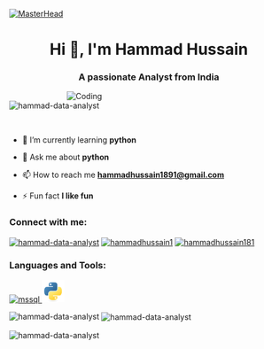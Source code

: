 [![MasterHead](https://nielseniq.com/wp-content/uploads/sites/4/2021/02/data-science-icon-animation-banner-clockwise-4.gif?w=1024)](https://rishavchanda.io)
<h1 align="center">Hi 👋, I'm Hammad Hussain</h1>
<h3 align="center">A passionate Analyst from India</h3>
<img align="right" alt="Coding" width="400" src="https://i.pinimg.com/originals/91/16/8b/91168b4873f6659b3e9fdfe4b89cd864.gif">

<p align="left"> <img src="https://komarev.com/ghpvc/?username=hammad-data-analyst&label=Profile%20views&color=0e75b6&style=flat" alt="hammad-data-analyst" /> </p>

<p align="left"> <a href="https://twitter.com/" target="blank"><img src="https://img.shields.io/twitter/follow/?logo=twitter&style=for-the-badge" alt="" /></a> </p>

- 🌱 I’m currently learning **python**

- 💬 Ask me about **python**

- 📫 How to reach me **hammadhussain1891@gmail.com**

- ⚡ Fun fact **I like fun**

<h3 align="left">Connect with me:</h3>
<p align="left">
<a href="https://linkedin.com/in/hammad-data-analyst" target="blank"><img align="center" src="https://raw.githubusercontent.com/rahuldkjain/github-profile-readme-generator/master/src/images/icons/Social/linked-in-alt.svg" alt="hammad-data-analyst" height="30" width="40" /></a>
<a href="https://www.codechef.com/users/hammadhussain1" target="blank"><img align="center" src="https://cdn.jsdelivr.net/npm/simple-icons@3.1.0/icons/codechef.svg" alt="hammadhussain1" height="30" width="40" /></a>
<a href="https://www.hackerrank.com/hammadhussain181" target="blank"><img align="center" src="https://raw.githubusercontent.com/rahuldkjain/github-profile-readme-generator/master/src/images/icons/Social/hackerrank.svg" alt="hammadhussain181" height="30" width="40" /></a>
</p>

<h3 align="left">Languages and Tools:</h3>
<p align="left"> <a href="https://www.microsoft.com/en-us/sql-server" target="_blank" rel="noreferrer"> <img src="https://www.svgrepo.com/show/303229/microsoft-sql-server-logo.svg" alt="mssql" width="40" height="40"/> </a> <a href="https://www.python.org" target="_blank" rel="noreferrer"> <img src="https://raw.githubusercontent.com/devicons/devicon/master/icons/python/python-original.svg" alt="python" width="40" height="40"/> </a> </p>

<p><img align="left" src="https://github-readme-stats.vercel.app/api/top-langs?username=hammad-data-analyst&show_icons=true&locale=en&layout=compact" alt="hammad-data-analyst" /></p>

<p>&nbsp;<img align="center" src="https://github-readme-stats.vercel.app/api?username=hammad-data-analyst&show_icons=true&locale=en" alt="hammad-data-analyst" /></p>

<p><img align="center" src="https://github-readme-streak-stats.herokuapp.com/?user=hammad-data-analyst&" alt="hammad-data-analyst" /></p>
